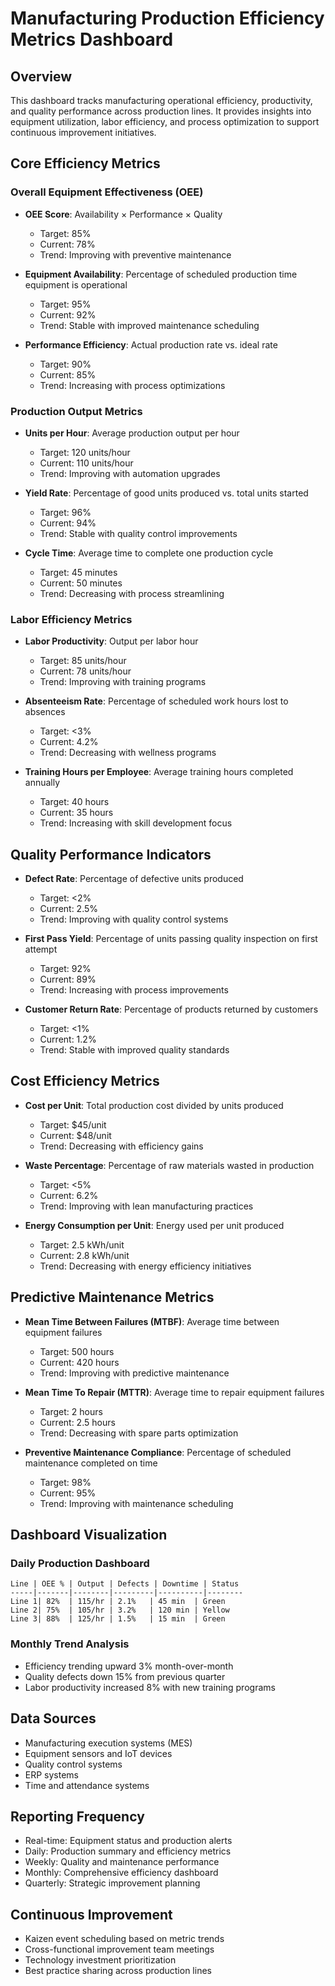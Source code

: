 # Manufacturing Production Efficiency Metrics Dashboard

## Overview
This dashboard tracks manufacturing operational efficiency, productivity, and quality performance across production lines. It provides insights into equipment utilization, labor efficiency, and process optimization to support continuous improvement initiatives.

## Core Efficiency Metrics

### Overall Equipment Effectiveness (OEE)
- **OEE Score**: Availability × Performance × Quality
  - Target: 85%
  - Current: 78%
  - Trend: Improving with preventive maintenance

- **Equipment Availability**: Percentage of scheduled production time equipment is operational
  - Target: 95%
  - Current: 92%
  - Trend: Stable with improved maintenance scheduling

- **Performance Efficiency**: Actual production rate vs. ideal rate
  - Target: 90%
  - Current: 85%
  - Trend: Increasing with process optimizations

### Production Output Metrics
- **Units per Hour**: Average production output per hour
  - Target: 120 units/hour
  - Current: 110 units/hour
  - Trend: Improving with automation upgrades

- **Yield Rate**: Percentage of good units produced vs. total units started
  - Target: 96%
  - Current: 94%
  - Trend: Stable with quality control improvements

- **Cycle Time**: Average time to complete one production cycle
  - Target: 45 minutes
  - Current: 50 minutes
  - Trend: Decreasing with process streamlining

### Labor Efficiency Metrics
- **Labor Productivity**: Output per labor hour
  - Target: 85 units/hour
  - Current: 78 units/hour
  - Trend: Improving with training programs

- **Absenteeism Rate**: Percentage of scheduled work hours lost to absences
  - Target: <3%
  - Current: 4.2%
  - Trend: Decreasing with wellness programs

- **Training Hours per Employee**: Average training hours completed annually
  - Target: 40 hours
  - Current: 35 hours
  - Trend: Increasing with skill development focus

## Quality Performance Indicators
- **Defect Rate**: Percentage of defective units produced
  - Target: <2%
  - Current: 2.5%
  - Trend: Improving with quality control systems

- **First Pass Yield**: Percentage of units passing quality inspection on first attempt
  - Target: 92%
  - Current: 89%
  - Trend: Increasing with process improvements

- **Customer Return Rate**: Percentage of products returned by customers
  - Target: <1%
  - Current: 1.2%
  - Trend: Stable with improved quality standards

## Cost Efficiency Metrics
- **Cost per Unit**: Total production cost divided by units produced
  - Target: $45/unit
  - Current: $48/unit
  - Trend: Decreasing with efficiency gains

- **Waste Percentage**: Percentage of raw materials wasted in production
  - Target: <5%
  - Current: 6.2%
  - Trend: Improving with lean manufacturing practices

- **Energy Consumption per Unit**: Energy used per unit produced
  - Target: 2.5 kWh/unit
  - Current: 2.8 kWh/unit
  - Trend: Decreasing with energy efficiency initiatives

## Predictive Maintenance Metrics
- **Mean Time Between Failures (MTBF)**: Average time between equipment failures
  - Target: 500 hours
  - Current: 420 hours
  - Trend: Improving with predictive maintenance

- **Mean Time To Repair (MTTR)**: Average time to repair equipment failures
  - Target: 2 hours
  - Current: 2.5 hours
  - Trend: Decreasing with spare parts optimization

- **Preventive Maintenance Compliance**: Percentage of scheduled maintenance completed on time
  - Target: 98%
  - Current: 95%
  - Trend: Improving with maintenance scheduling

## Dashboard Visualization

### Daily Production Dashboard
```
Line | OEE % | Output | Defects | Downtime | Status
-----|-------|--------|---------|----------|--------
Line 1| 82%  | 115/hr | 2.1%   | 45 min  | Green
Line 2| 75%  | 105/hr | 3.2%   | 120 min | Yellow
Line 3| 88%  | 125/hr | 1.5%   | 15 min  | Green
```

### Monthly Trend Analysis
- Efficiency trending upward 3% month-over-month
- Quality defects down 15% from previous quarter
- Labor productivity increased 8% with new training programs

## Data Sources
- Manufacturing execution systems (MES)
- Equipment sensors and IoT devices
- Quality control systems
- ERP systems
- Time and attendance systems

## Reporting Frequency
- Real-time: Equipment status and production alerts
- Daily: Production summary and efficiency metrics
- Weekly: Quality and maintenance performance
- Monthly: Comprehensive efficiency dashboard
- Quarterly: Strategic improvement planning

## Continuous Improvement
- Kaizen event scheduling based on metric trends
- Cross-functional improvement team meetings
- Technology investment prioritization
- Best practice sharing across production lines
